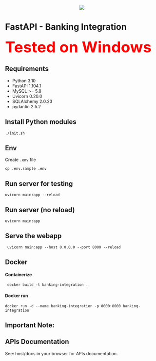 <p align="center" width="100%">
    <img src="https://fastapi.tiangolo.com/img/logo-margin/logo-teal.png">
    <p style="text-align: center;">
</p>

# FastAPI - Banking Integration

<span style="color:red;font-weight:700;font-size:50px">
    Tested on Windows
</span>

## Requirements
- Python 3.10
- FastAPI 1.104.1
- MySQL >= 5.8
- Uvicorn 0.20.0
- SQLAlchemy 2.0.23
- pydantic 2.5.2

## Install Python modules

```shell
./init.sh
```

## Env

Create `.env` file

```shell
cp .env.sample .env
```

## Run server for testing

```shell
uvicorn main:app --reload    
```

## Run server (no reload)

```shell
uvicorn main:app
```

## Serve the webapp

```shell
 uvicorn main:app --host 0.0.0.0 --port 8000 --reload
```

## Docker
#### Containerize

```shell
 docker build -t banking-integration .
```

#### Docker run

```shell
docker run -d --name banking-integration -p 8000:8000 banking-integration                        
```

## Important Note:


## APIs Documentation

See: host/docs in your browser for APIs documentation.